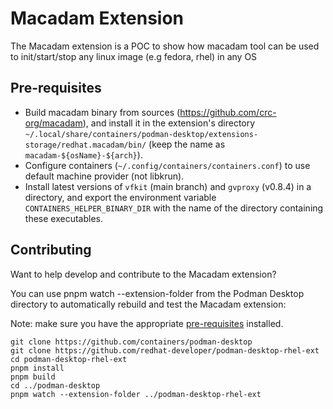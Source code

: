 # Macadam Extension

The Macadam extension is a POC to show how macadam tool can be used to init/start/stop any linux image (e.g fedora, rhel) in any OS

## Pre-requisites

- Build macadam binary from sources (https://github.com/crc-org/macadam), and install it in the extension's directory `~/.local/share/containers/podman-desktop/extensions-storage/redhat.macadam/bin/` (keep the name as `macadam-${osName}-${arch}`).
- Configure containers (`~/.config/containers/containers.conf`) to use default machine provider (not libkrun).
- Install latest versions of `vfkit` (main branch) and `gvproxy` (v0.8.4) in a directory, and export the environment variable `CONTAINERS_HELPER_BINARY_DIR` with the name of the directory containing these executables.


## Contributing

Want to help develop and contribute to the Macadam extension?

You can use pnpm watch --extension-folder from the Podman Desktop directory to automatically rebuild and test the Macadam extension:

Note: make sure you have the appropriate [pre-requisites](https://github.com/podman-desktop/podman-desktop/blob/main/CONTRIBUTING.md#prerequisites-prepare-your-environment) installed.

```
git clone https://github.com/containers/podman-desktop
git clone https://github.com/redhat-developer/podman-desktop-rhel-ext
cd podman-desktop-rhel-ext
pnpm install
pnpm build
cd ../podman-desktop
pnpm watch --extension-folder ../podman-desktop-rhel-ext
```
